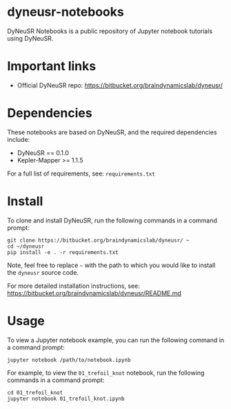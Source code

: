 dyneusr-notebooks
=================

DyNeuSR Notebooks is a public repository of Jupyter notebook tutorials using DyNeuSR.


Important links
===============

- Official DyNeuSR repo: https://bitbucket.org/braindynamicslab/dyneusr/


Dependencies
============

These notebooks are based on DyNeuSR, and the required dependencies include: 

* DyNeuSR == 0.1.0
* Kepler-Mapper >= 1.1.5

For a full list of requirements, see: `requirements.txt`


Install
=======

To clone and install DyNeuSR, run the following commands in a command prompt:

	git clone https://bitbucket.org/braindynamicslab/dyneusr/ ~
	cd ~/dyneusr
	pip install -e . -r requirements.txt

Note, feel free to replace `~` with the path to which you would like to install the `dyneusr` source code.

For more detailed installation instructions, see: https://bitbucket.org/braindynamicslab/dyneusr/README.md


Usage
=====

To view a Jupyter notebook example, you can run the following command in a command prompt:

	jupyter notebook /path/to/notebook.ipynb


For example, to view the `01_trefoil_knot` notebook, run the following commands in a command prompt:

	cd 01_trefoil_knot
	jupyter notebook 01_trefoil_knot.ipynb


